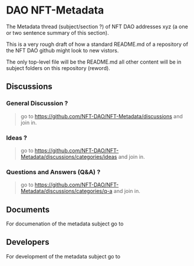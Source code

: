 # DAO NFT-Metadata

The Metadata thread (subject/section ?) of NFT DAO addresses xyz (a one or two sentence summary of this section). 

This is a very rough draft of how a standard README.md of a repository of the NFT DAO github might look to new vistors.

The only top-level file will be the README.md all other content will be in subject folders on this repository (reword).

## Discussions

### General Discussion ?
> go to https://github.com/NFT-DAO/NFT-Metadata/discussions and join in.
### Ideas ?
> go to https://github.com/NFT-DAO/NFT-Metadata/discussions/categories/ideas and join in.
### Questions and Answers (Q&A) ?
> go to https://github.com/NFT-DAO/NFT-Metadata/discussions/categories/q-a and join in.

## Documents

For documenation of the metadata subject go to 

## Developers

For development of the metadata subject go to 
